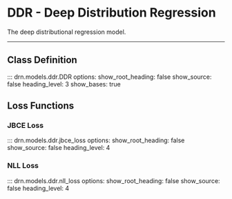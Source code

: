 # DDR - Deep Distribution Regression

The deep distributional regression model.

---

## Class Definition

::: drn.models.ddr.DDR
    options:
      show_root_heading: false
      show_source: false
      heading_level: 3
      show_bases: true

## Loss Functions

### JBCE Loss

::: drn.models.ddr.jbce_loss
    options:
      show_root_heading: false
      show_source: false
      heading_level: 4

### NLL Loss

::: drn.models.ddr.nll_loss
    options:
      show_root_heading: false
      show_source: false
      heading_level: 4
